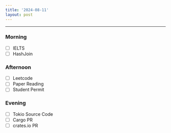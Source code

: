 ```yaml
---
title: '2024-08-11'
layout: post
---
```


---

### Morning

- [ ] IELTS
- [ ] HashJoin

### Afternoon

- [ ] Leetcode
- [ ] Paper Reading
- [ ] Student Permit

### Evening

- [ ] Tokio Source Code
- [ ] Cargo PR
- [ ] crates.io PR
